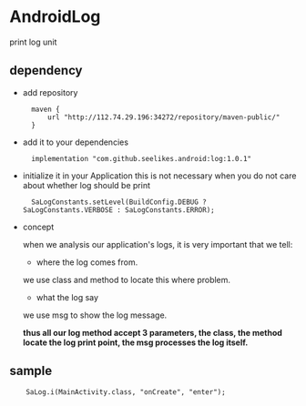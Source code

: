 # AndroidLog
print log unit
## dependency
* add repository

        maven {
            url "http://112.74.29.196:34272/repository/maven-public/"
        }
* add it to your dependencies

        implementation "com.github.seelikes.android:log:1.0.1"
* initialize it in your Application
this is not necessary when you do not care about whether log should be print

        SaLogConstants.setLevel(BuildConfig.DEBUG ? SaLogConstants.VERBOSE : SaLogConstants.ERROR);

* concept

    when we analysis our application's logs, it is very important that we tell:

    * where the log comes from.

    we use class and method to locate this where problem.

    * what the log say

    we use msg to show the log message.

    **thus all our log method accept 3 parameters, the class, the method locate the log print point, the msg processes the log itself.**

## sample

        SaLog.i(MainActivity.class, "onCreate", "enter");
